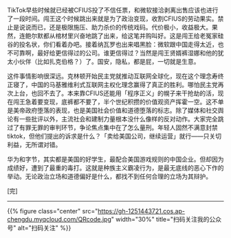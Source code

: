 
TikTok早些时候就已经被CFIUS投了不信任票，和微软接洽剥离出售应该也进行了一段时间。闯王这个时候跳出来就是为了政治变现，收割CFIUS的劳动果实。禁止是说说而已，还是极限施压、助力杀价的传统戏码。代价极小，收益极大。果然，连鲍尔默都从棺材里兴奋地跳了出来，给这笔并购叫好。这是闯王给老冤家硅谷的投名状，你们看着办吧。接着纳瓦罗也出来唱黑脸：微软跟中国走得太近，也不可靠啊，最好给更信得过的公司。谁更信得过？当然是闯王贤婿裤湿娜和他的犹太小伙伴（比如扎克伯格？）了。国安，隐私，都是屁，一切就是生意。

这件事情影响很深远。克林顿开始民主党就推动互联网全球化，现在这个理念寿终正寝了，中国的马基雅维利式互联网主权化理念赢得了真正的胜利。哪怕民主党再次上台，也回不去了。本来靠CFIUS还能用「程序正义」的幌子来干抢劫的活，现在闯王急着要变现，底裤都不要了，半个世纪积攒的价值观资产挥霍一空。这不单是美帝政府堕落的表现，也是美国社会价值和道德堕落的标志。除了媒体和社交舆论有一些批评以外，主流社会和建制力量根本没什么像样的反对动作。大家完全跳过了有罪无罪的审判环节，争论焦点集中在了怎么量刑。年轻人固然不满意封禁tiktok，但他们提出的诉求是什么？「卖给美国公司，继续运营」就行——只关切利益，无所谓对错。

华为和字节，其实都是美国的好学生，最配合美国游戏规则的中国企业。但却因为成绩好，遭到了最重的毒打。这就是种族主义霸凌行为，是最无底线的恶心下作的举动。无论政治立场和道德偏好是什么，都找不到任何合理的立场为其辩护。

[完]

---

<!-- {% raw %} -->
{{% figure class="center" src="https://gh-1251443721.cos.ap-chengdu.myqcloud.com/QRcode.jpg" width="30%" title="扫码关注我的公众号" alt="扫码关注" %}}
<!-- {% endraw %} -->
